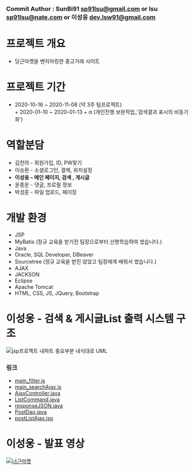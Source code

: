 ### Commit Author : SunBi91 sp91lsu@gmail.com or lsu sp91lsu@nate.com or 이성웅 dev.lsw91@gmail.com

# 프로젝트 개요
* 당근마켓을 벤치마킹한 중고거래 사이트

# 프로젝트 기간
* 2020-10-16 ~ 2020-11-08 (약 3주 팀프로젝트)<br> +  2020-01-10 ~ 2020-01-13 + α (개인진행 보완작업_‘검색결과 표시의 비동기화’)
  
# 역할분담
* 김천의 - 회원가입, ID, PW찾기<br>
* 이승환 - 소셜로그인, 결제, 위치설정<br>
* **이성웅 – 메인 페이지, 검색 , 게시글**<br>
* 윤종운 - 댓글, 프로필 정보<br>
* 박성훈 - 파일 업로드, 페이징

# 개발 환경
* JSP
* MyBatis (정규 교육을 받기전 팀장으로부터 선행학습하여 썼습니다.)
* Java
* Oracle, SQL Developer, DBeaver
* Sourcetree (정규 교육을 받진 않았고 팀장에게 배워서 썼습니다.)
* AJAX
* JACKSON
* Eclipse
* Apache Tomcat
* HTML, CSS, JS, JQuery, Bootstrap

# 이성웅 - 검색 & 게시글List 출력 시스템 구조
![jsp프로젝트 내파트 중요부분 내식대로 UML ](https://user-images.githubusercontent.com/66866793/109494960-f14c6000-7ad1-11eb-9763-5b7200980bca.png)
### 링크
* [main_filter.js](https://github.com/sp91lsu/NusangJspProj/blob/master/NusangJspProject/WebContent/1_main/js/main_filter.js)
* [main_searchAjax.js](https://github.com/sp91lsu/NusangJspProj/blob/master/NusangJspProject/WebContent/1_main/js/main_searchAjax.js)
* [AjaxController.java](https://github.com/sp91lsu/NusangJspProj/blob/master/NusangJspProject/src/com/nusang/ajax/AjaxController.java)
* [ListCommand.java](https://github.com/sp91lsu/NusangJspProj/blob/master/NusangJspProject/src/com/nusang/ajax/ListCommand.java)
* [responseJSON.java](https://github.com/sp91lsu/NusangJspProj/blob/master/NusangJspProject/src/com/nusang/ajax/responseJSON.java)
* [PostDao.java](https://github.com/sp91lsu/NusangJspProj/blob/master/NusangJspProject/src/com/nusang/dao/PostDao.java)
* [postListAjax.jsp](https://github.com/sp91lsu/NusangJspProj/blob/master/NusangJspProject/WebContent/1_main/postListAjax.jsp)


# 이성웅 - 발표 영상
[![너근마켓](https://user-images.githubusercontent.com/66866793/109472046-f949d700-7ab4-11eb-80fb-71e64bd2dc68.png)](https://www.youtube.com/watch?list=PLedGoSru794-thehbJjxi7t7UZ4Fotv2K&t=703&v=gxhsGQHNSh8&feature=youtu.be)

